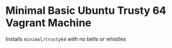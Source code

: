 # Minimal Basic Ubuntu Trusty 64 Vagrant Machine

Installs ```minimal/trusty64``` with no bells or whistles
